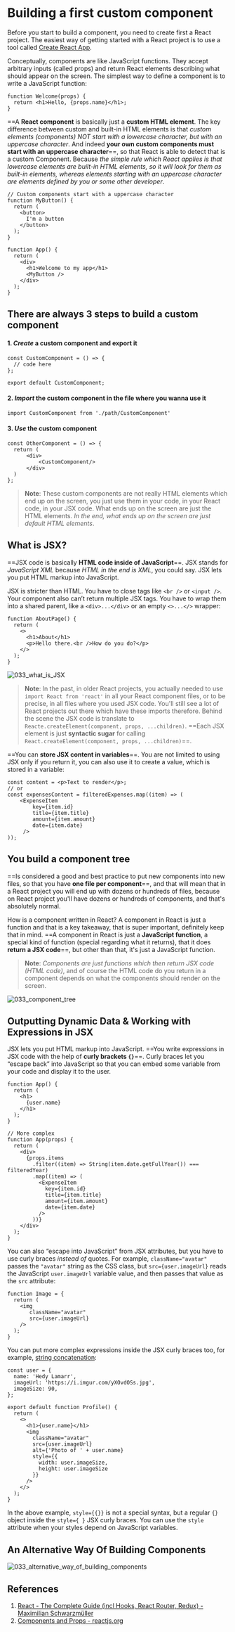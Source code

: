 # Building a first custom component

Before you start to build a component, you need to create first a React project. The easiest way of getting started with a React project is to use a tool called [Create React App](https://github.com/facebook/create-react-app).

Conceptually, components are like JavaScript functions. They accept arbitrary inputs (called props) and return React elements describing what should appear on the screen. The simplest way to define a component is to write a JavaScript function:

```react
function Welcome(props) {
  return <h1>Hello, {props.name}</h1>;
}
```

==A **React component** is basically just a **custom HTML element**. The key difference between custom and built-in HTML elements is that _custom elements (components) NOT start with a lowercase character, but with an uppercase character_. And indeed **your own custom components must start with an uppercase character**==, so that React is able to detect that is a custom Component. Because _the simple rule which React applies is that lowercase elements are built-in HTML elements, so it will look for them as built-in elements, whereas elements starting with an uppercase character are elements defined by you or some other developer_.

```react
// Custom components start with a uppercase character
function MyButton() {
  return (
    <button>
      I'm a button
    </button>
  );
}

function App() {
  return (
    <div>
      <h1>Welcome to my app</h1>
      <MyButton />
    </div>
  );
}
```

## There are always 3 steps to build a custom component

#### 1. _Create_ a custom component and **export** it

```react
const CustomComponent = () => {
  // code here
};

export default CustomComponent;
```

#### 2. _Import_ the custom component in the file where you wanna use it

```react
import CustomComponent from './path/CustomComponent'
```

#### 3. _Use_ the custom component

```react
const OtherComponent = () => {
  return (
      <div>
          <CustomComponent/>
      </div>
  )
};
```

> **Note**: These custom components are not really HTML elements which end up on the screen, you just use them in your code, in your React code, in your JSX code. What ends up on the screen are just the HTML elements. _In the end, what ends up on the screen are just default HTML elements_.

## What is JSX?

==JSX code is basically **HTML code inside of JavaScript**==. JSX stands for _JavaScript XML_ because _HTML in the end is XML_, you could say. JSX lets you put HTML markup into JavaScript.

JSX is stricter than HTML. You have to close tags like `<br />` or `<input />`. Your component also can’t return multiple JSX tags. You have to wrap them into a shared parent, like a `<div>...</div>` or an empty `<>...</>` wrapper:

```react
function AboutPage() {
  return (
    <>
      <h1>About</h1>
      <p>Hello there.<br />How do you do?</p>
    </>
  );
}
```

![033_what_is_JSX](..\img\033_what_is_JSX.jpg)

> **Note**: In the past, in older React projects, you actually needed to use `import React from 'react'` in all your React component files, or to be precise, in all files where you used JSX code. You'll still see a lot of React projects out there which have these imports therefore. Behind the scene the JSX code is translate to `Reacte.createElement(component, props, ...children)`. ==Each JSX element is just **syntactic sugar** for calling `React.createElement(component, props, ...children)`==.

==You can **store JSX content in variables**==. You are not limited to using JSX only if you return it, you can also use it to create a value, which is stored in a variable:

```react
const content = <p>Text to render</p>;
// or
const expensesContent = filteredExpenses.map((item) => (
    <ExpenseItem
        key={item.id}
        title={item.title}
        amount={item.amount}
        date={item.date}
     />
));
```

## You build a component tree

==Is considered a good and best practice to put new components into new files, so that you have **one file per component**==, and that will mean that in a React project you will end up with dozens or hundreds of files, because on React project you'll have dozens or hundreds of components, and that's absolutely normal.

How is a component written in React? A component in React is just a function and that is a key takeaway, that is super important, definitely keep that in mind. ==A component in React is just a **JavaScript function**, a special kind of function (special regarding what it returns), that it does **return a JSX code**==, but other than that, it's just a JavaScript function.

> **Note**: _Components are just functions which then return JSX code (HTML code)_, and of course the HTML code do you return in a component depends on what the components should render on the screen.

![033_component_tree](..\img\033_component_tree.jpg)

## Outputting Dynamic Data & Working with Expressions in JSX

JSX lets you put HTML markup into JavaScript. ==You write expressions in JSX code with the help of **curly brackets `{}`**==. Curly braces let you “escape back” into JavaScript so that you can embed some variable from your code and display it to the user.

```react
function App() {
  return (
  	<h1>
      {user.name}
  	</h1>
  );
}

// More complex
function App(props) {
  return (
    <div>
      {props.items
        .filter((item) => String(item.date.getFullYear()) === filteredYear)
        .map((item) => (
          <ExpenseItem
            key={item.id}
            title={item.title}
            amount={item.amount}
            date={item.date}
          />
        ))}
    </div>
  );
}
```

You can also “escape into JavaScript” from JSX attributes, but you have to use curly braces _instead of_ quotes. For example, `className="avatar"` passes the `"avatar"` string as the CSS class, but `src={user.imageUrl}` reads the JavaScript `user.imageUrl` variable value, and then passes that value as the `src` attribute:

```react
function Image = {
  return (
  	<img
       className="avatar"
       src={user.imageUrl}
    />
  );
}
```

You can put more complex expressions inside the JSX curly braces too, for example, [string concatenation](https://javascript.info/operators#string-concatenation-with-binary):

```react
const user = {
  name: 'Hedy Lamarr',
  imageUrl: 'https://i.imgur.com/yXOvdOSs.jpg',
  imageSize: 90,
};

export default function Profile() {
  return (
    <>
      <h1>{user.name}</h1>
      <img
        className="avatar"
        src={user.imageUrl}
        alt={'Photo of ' + user.name}
        style={{
          width: user.imageSize,
          height: user.imageSize
        }}
      />
    </>
  );
}
```

In the above example, `style={{}}` is not a special syntax, but a regular `{}` object inside the `style={ }` JSX curly braces. You can use the `style` attribute when your styles depend on JavaScript variables.

## An Alternative Way Of Building Components

![033_alternative_way_of_building_components](..\img\033_alternative_way_of_building_components.jpg)

## References

1. [React - The Complete Guide (incl Hooks, React Router, Redux) - Maximilian Schwarzmüller](https://www.udemy.com/course/react-the-complete-guide-incl-redux/)
1. [Components and Props - reactjs.org](https://reactjs.org/docs/components-and-props.html)

